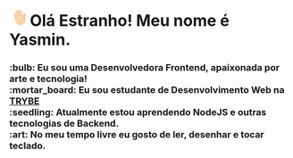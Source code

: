 <h1> <img src="./Images/handWave.gif" width="30px"> Olá Estranho! Meu nome é Yasmin.</h1>
<h3>
:bulb: Eu sou uma Desenvolvedora Frontend, apaixonada por arte e tecnologia!</br>
:mortar_board: Eu sou estudante de Desenvolvimento Web na <a href="https://www.betrybe.com/">TRYBE</a></br> 
:seedling: Atualmente estou aprendendo NodeJS e outras tecnologias de Backend.</br>
:art: No meu tempo livre eu gosto de ler, desenhar e tocar teclado.
</h3>
<!---
Yasmin358/Yasmin358 is a ✨ special ✨ repository because its `README.md` (this file) appears on your GitHub profile.
You can click the Preview link to take a look at your changes.
--->
